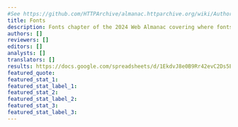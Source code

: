 ```yaml
---
#See https://github.com/HTTPArchive/almanac.httparchive.org/wiki/Authors'-Guide#metadata-to-add-at-the-top-of-your-chapters
title: Fonts
description: Fonts chapter of the 2024 Web Almanac covering where fonts are loaded from, font formats, font loading performance, variable fonts, and color fonts.
authors: []
reviewers: []
editors: []
analysts: []
translators: []
results: https://docs.google.com/spreadsheets/d/1EkdvJ8e0B9Rr42evC2Ds5Ekwq6gF9oLBW0BA5cmSUT4/edit#gid=1778117656
featured_quote:
featured_stat_1:
featured_stat_label_1:
featured_stat_2:
featured_stat_label_2:
featured_stat_3:
featured_stat_label_3:
---
```

